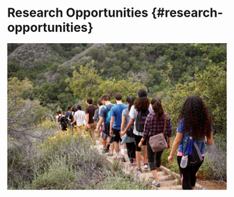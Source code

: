 # Research Opportunities {#research-opportunities}

![UCLA IoES](/assets/sar-feature-1600x1069.jpg)  



